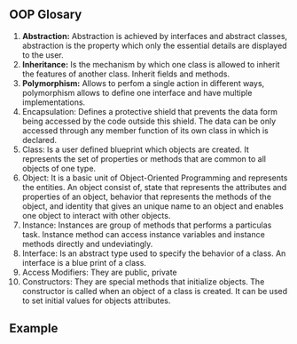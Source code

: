 ## OOP Glosary
1. <b>Abstraction:</b> Abstraction is achieved by interfaces and abstract classes, abstraction is the property which only the essential details are displayed to the user. 
2. <b>Inheritance:</b> Is the mechanism by which one class is allowed to inherit the features of another class. Inherit fields and methods. 
3. <b>Polymorphism:</b> Allows to perfom a single action in different ways, polymorphism allows to define one interface and have multiple implementations. 
4. Encapsulation: Defines a protective shield that prevents the data form being accessed by the code outside this shield. The data can be only accessed through any member function of its own class in which is declared.  
5. Class: Is a user defined blueprint which objects are created. It represents the set of properties or methods that are common to all objects of one type. 
6. Object: It is a basic unit of Object-Oriented Programming and represents the entities. An object consist of, state that represents the attributes and properties of an object, behavior that represents the methods of the object, and identity that gives an unique name to an object and enables one object to interact with other objects. 
7. Instance:  Instances are group of methods that performs a particulas task. Instance method can access instance variables and instance methods directly and undeviatingly. 
8. Interface: Is an abstract type used to specify the behavior of a class. An interface is a blue print of a class.
9. Access Modifiers: They are public, private
10. Constructors: They are special methods that initialize objects. The constructor is called when an object of a class is created. It can be used to set initial values for objects attributes. 

## Example
